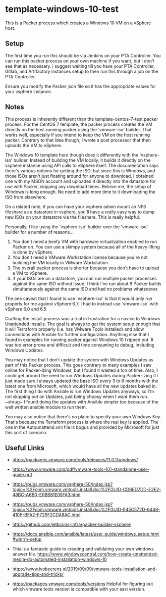 # template-windows-10-test

This is a Packer process which creates a Windows 10 VM on a vSphere host.

## Setup

The first time you run this should be via Jenkins on your PTA Controller. 
You can run this packer process on your own machine if you want, but I don't see that as necessary.
I suggest waiting till you have your PTA Controller, Gitlab, and Artifactory instances setup to then 
run this through a job on the PTA Controller.

Ensure you modify the Packer json file so it has the appropriate values for your vsphere instance.

## Notes

This process is inherently different than the template-centos-7-test packer process.
For the CentOS 7 template, the packer process creates the VM directly on the host running packer
using the 'vmware-iso' builder.
That works well, especially if you intend to keep the VM on the host running packer.
Contrary to that idea though, I wrote a post processor that then uploads the VM to vSphere.

The Windows 10 template here though does it differently with the 'vsphere-iso' builder.
Instead of building the VM locally, it builds it directly on the vsphere instance using API calls to
vSphere itself. The documentation says there's various options for getting the ISO, but since
this is Windows, and those ISOs aren't just floating around for anyone to download, I obtained one
with my MSDN account and uploaded it directly into the datastore for use with Packer, skipping
any download times. Believe me, the setup of Windows is long enough. No need to add more time to it
downloading the ISO from elsewhere.

On a related note, if you can have your vsphere admin mount an NFS fileshare as a datastore in vsphere,
you'll have a really easy way to dump new ISOs on your datastore via the fileshare. This is really helpful.

Personally, I like using the 'vsphere-iso' builder over the 'vmware-iso' builder for a number of reasons...

1. You don't need a beefy VM with hardware virtualization enabled to run Packer on. You can use a skimpy
system because all of the heavy lifting is done by vSphere.
1. You don't need a VMware Workstation license because you're not building the VM locally in VMware Workstation.
1. The overall packer process is shorter because you don't have to upload a VM to vSphere.
1. If your ISOs are on a datastore, you can run multiple packer processes against the same ISO without issue.
I think I've run about 6 Packer builds simultaneously against the same ISO and had no problems whatsoever.

The one caveat that I found to use 'vsphere-iso' is that it would only run properly for me against 
vSphere 6.7. I had to instead use 'vmware-iso' with vSphere 6.0 and 6.5.

Crafting the install process was a trial in frustration for a novice to Windows Unattended Installs.
The goal is always to get the system setup enough that it will Terraform properly (i.e. has VMware Tools installed)
and allow connections with Ansible for further configuration. Anything else that I found in examples for
running packer against Windows 10 I ripped out. It was too error prone and difficult and time consuming
to debug, including Windows Updates.

You may notice that I don't update the system with Windows Updates as part of this Packer process. This
goes contrary to many examples I saw online for Packer-izing Windows, but I found it wasted a ton of time.
Also, I could get around the need to run Windows Updates during Packer-izing if I just made sure I always 
updated the base ISO every 3 to 6 months with the latest one from Microsoft, 
which would have all the new updates baked in. The first thing I do with Ansible is run Windows Updates
anyways, so I'm not skipping out on Updates, just being choosy when I want them run. ~shrug~ I found
doing the updates with Ansible simpler too because of the well written ansible module to run them.

You may also notice that there's no place to specify your own Windows Key. That's because the Terraform
process is where the real key is applied. The one in the Autounattend.xml file is bogus and provided
by Microsoft for just this sort of scenario.

## Useful Links

* https://packages.vmware.com/tools/releases/11.0.1/windows/

* https://www.vmware.com/pdf/vmware-tools-101-standalone-user-guide.pdf

* https://pubs.vmware.com/vsphere-50/index.jsp?topic=%2Fcom.vmware.vmtools.install.doc%2FGUID-CD6ED7DD-E2E2-48BC-A6B0-E0BB81E05FA3.html

* https://pubs.vmware.com/vsphere-50/index.jsp?topic=%2Fcom.vmware.vmtools.install.doc%2FGUID-E45C572D-6448-410F-BFA2-F729F2CDA8AC.html

* https://github.com/jetbrains-infra/packer-builder-vsphere

* https://docs.ansible.com/ansible/latest/user_guide/windows_setup.html#winrm-setup

* This is a fantastic guide to creating and validating your own windows answer file.
https://www.windowscentral.com/how-create-unattended-media-do-automated-installation-windows-10

* https://www.ivobeerens.nl/2019/09/09/vmware-tools-installation-and-upgrade-tips-and-tricks/

* https://packages.vmware.com/tools/versions
Helpful for figuring out which vmware tools version is compatible with your esxi version.